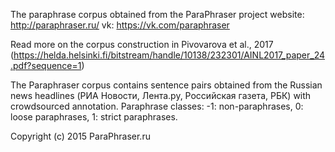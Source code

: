 The paraphrase corpus obtained from the ParaPhraser project 
website: http://paraphraser.ru/
vk: https://vk.com/paraphraser

Read more on the corpus construction in Pivovarova et al., 2017 (https://helda.helsinki.fi/bitstream/handle/10138/232301/AINL2017_paper_24.pdf?sequence=1)

The Paraphraser corpus contains sentence pairs obtained from the Russian news headlines (РИА Новости, Лента.ру, Российская газета, РБК) with crowdsourced annotation.
Paraphrase classes: -1: non-paraphrases, 0: loose paraphrases, 1: strict paraphrases.

Copyright (c) 2015 ParaPhraser.ru
